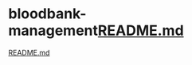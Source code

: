 # bloodbank-management[README.md](https://github.com/hemant088/bloodbank-management/files/11193259/README.md)
[README.md](https://github.com/hemant088/bloodbank-management/files/11193261/README.md)
